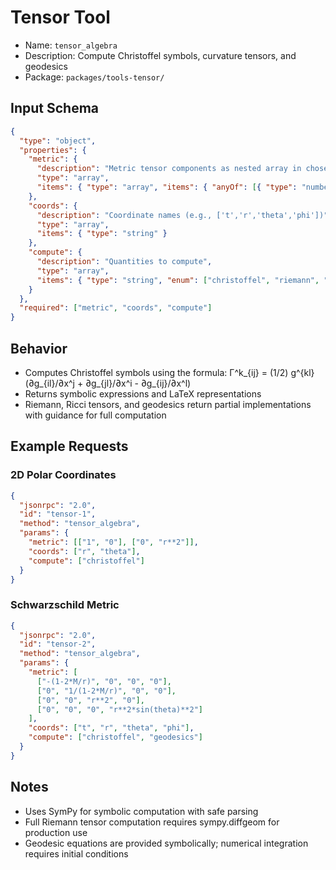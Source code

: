 # Tensor Tool

- Name: `tensor_algebra`
- Description: Compute Christoffel symbols, curvature tensors, and geodesics
- Package: `packages/tools-tensor/`

## Input Schema

```json
{
  "type": "object",
  "properties": {
    "metric": {
      "description": "Metric tensor components as nested array in chosen coordinates",
      "type": "array",
      "items": { "type": "array", "items": { "anyOf": [{ "type": "number" }, { "type": "string" }] } }
    },
    "coords": {
      "description": "Coordinate names (e.g., ['t','r','theta','phi'])",
      "type": "array",
      "items": { "type": "string" }
    },
    "compute": {
      "description": "Quantities to compute",
      "type": "array",
      "items": { "type": "string", "enum": ["christoffel", "riemann", "ricci", "ricci_scalar", "geodesics"] }
    }
  },
  "required": ["metric", "coords", "compute"]
}
```

## Behavior

- Computes Christoffel symbols using the formula: Γ^k_{ij} = (1/2) g^{kl} (∂g_{il}/∂x^j + ∂g_{jl}/∂x^i - ∂g_{ij}/∂x^l)
- Returns symbolic expressions and LaTeX representations
- Riemann, Ricci tensors, and geodesics return partial implementations with guidance for full computation

## Example Requests

### 2D Polar Coordinates
```json
{
  "jsonrpc": "2.0",
  "id": "tensor-1",
  "method": "tensor_algebra",
  "params": {
    "metric": [["1", "0"], ["0", "r**2"]],
    "coords": ["r", "theta"],
    "compute": ["christoffel"]
  }
}
```

### Schwarzschild Metric
```json
{
  "jsonrpc": "2.0", 
  "id": "tensor-2",
  "method": "tensor_algebra",
  "params": {
    "metric": [
      ["-(1-2*M/r)", "0", "0", "0"],
      ["0", "1/(1-2*M/r)", "0", "0"],
      ["0", "0", "r**2", "0"],
      ["0", "0", "0", "r**2*sin(theta)**2"]
    ],
    "coords": ["t", "r", "theta", "phi"],
    "compute": ["christoffel", "geodesics"]
  }
}
```

## Notes

- Uses SymPy for symbolic computation with safe parsing
- Full Riemann tensor computation requires sympy.diffgeom for production use
- Geodesic equations are provided symbolically; numerical integration requires initial conditions
